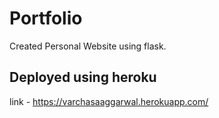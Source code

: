 # Portfolio
Created Personal Website using flask. 

## Deployed using heroku 
link - https://varchasaaggarwal.herokuapp.com/
